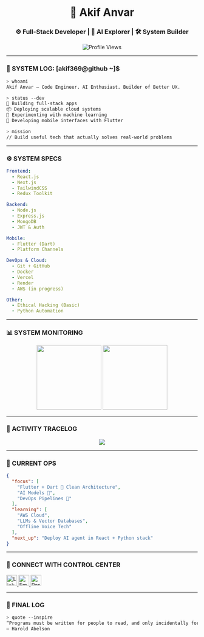 <!-- Profile Header -->
<h1 align="center">🧠 Akif Anvar</h1>
<h3 align="center">⚙️ Full-Stack Developer | 🤖 AI Explorer | 🛠️ System Builder</h3>

<p align="center">
  <img src="https://komarev.com/ghpvc/?username=akif369&label=Terminal%20Scans&color=6e40c9&style=flat-square" alt="Profile Views" />
</p>

---

### 📡 SYSTEM LOG: [akif369@github ~]$

```bash
> whoami
Akif Anvar — Code Engineer. AI Enthusiast. Builder of Better UX.

> status --dev
🧩 Building full-stack apps  
📦 Deploying scalable cloud systems  
🧪 Experimenting with machine learning  
📱 Developing mobile interfaces with Flutter  

> mission
// Build useful tech that actually solves real-world problems
```

---

### ⚙️ SYSTEM SPECS

```yaml
Frontend:
  - React.js
  - Next.js
  - TailwindCSS
  - Redux Toolkit

Backend:
  - Node.js
  - Express.js
  - MongoDB
  - JWT & Auth

Mobile:
  - Flutter (Dart)
  - Platform Channels

DevOps & Cloud:
  - Git + GitHub
  - Docker
  - Vercel
  - Render
  - AWS (in progress)

Other:
  - Ethical Hacking (Basic)
  - Python Automation
```

---

### 📊 SYSTEM MONITORING

<p align="center">
  <img src="https://github-readme-stats.vercel.app/api?username=akif369&show_icons=true&theme=radical&hide_border=true" height="170" />
  <img src="https://github-readme-stats.vercel.app/api/top-langs/?username=akif369&layout=compact&theme=radical&hide_border=true" height="170" />
</p>

---

### 🔁 ACTIVITY TRACELOG

<p align="center">
  <img src="https://github-readme-activity-graph.vercel.app/graph?username=akif369&bg_color=0d1117&color=64c6f3&line=6e40c9&point=ffffff&area=true&hide_border=true" />
</p>

---

### 🧠 CURRENT OPS

```json
{
  "focus": [
    "Flutter + Dart 🔄 Clean Architecture",
    "AI Models 🤖",
    "DevOps Pipelines 🚀"
  ],
  "learning": [
    "AWS Cloud",
    "LLMs & Vector Databases",
    "Offline Voice Tech"
  ],
  "next_up": "Deploy AI agent in React + Python stack"
}
```

---

### 📡 CONNECT WITH CONTROL CENTER

<p align="left">
  <a href="https://linkedin.com/in/akif369" target="_blank">
    <img alt="LinkedIn" src="https://cdn-icons-png.flaticon.com/512/174/174857.png" height="28" />
  </a>
  <a href="mailto:akifanvar369@gmail.com">
    <img alt="Email" src="https://cdn-icons-png.flaticon.com/512/732/732200.png" height="28" />
  </a>
  <a href="https://wellnexfitness.com" target="_blank">
    <img alt="Portfolio" src="https://cdn-icons-png.flaticon.com/512/841/841364.png" height="28" />
  </a>
</p>

---

### 🧾 FINAL LOG

```bash
> quote --inspire
“Programs must be written for people to read, and only incidentally for machines to execute.”
— Harold Abelson
```
